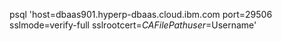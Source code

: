 psql 'host=dbaas901.hyperp-dbaas.cloud.ibm.com port=29506 sslmode=verify-full sslrootcert=$CAFilePath user=$Username'